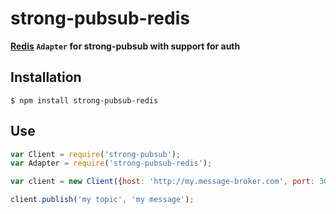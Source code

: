 # strong-pubsub-redis

**[Redis](http://redis.io/) `Adapter` for strong-pubsub with support for auth**

## Installation

```
$ npm install strong-pubsub-redis
```

## Use

```js
var Client = require('strong-pubsub');
var Adapter = require('strong-pubsub-redis');

var client = new Client({host: 'http://my.message-broker.com', port: 3000, auth: "OptionalPassword"}, Adapter);

client.publish('my topic', 'my message');
```
